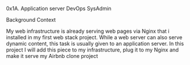 0x1A. Application server
DevOps
SysAdmin

Background Context


My web infrastructure is already serving web pages via Nginx that i installed in my first web stack project. While a web server can also serve dynamic content, this task is usually given to an application server. In this project I will add this piece to my infrastructure, plug it to my Nginx and make it serve my Airbnb clone project

